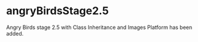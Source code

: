 # angryBirdsStage2.5
Angry Birds stage 2.5 with Class Inheritance and Images
Platform has been added.